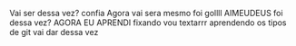 Vai ser dessa vez?
confia
Agora vai
sera mesmo
foi 
gollll
AIMEUDEUS
foi dessa vez?
AGORA EU APRENDI
fixando
vou textarrr
aprendendo os tipos de git
vai dar dessa vez

